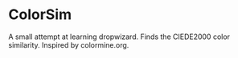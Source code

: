 # ColorSim

A small attempt at learning dropwizard. Finds the CIEDE2000 color similarity. Inspired by colormine.org.